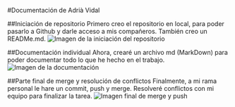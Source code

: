#Documentación de Adrià Vidal

##Iniciación de repositorio
Primero creo el repositorio en local, para poder pasarlo a Github y darle acceso a mis 
compañeros. También creo un READMe.md.
![Imagen de la iniciación del repositorio](i_av/imagen1)

##Documentación individual
Ahora, crearé un archivo md (MarkDown) para poder documentar todo lo que he hecho en el trabajo.
![Imagen de la documentación](i_av/imagen2)

##Parte final de merge y resolución de conflictos
Finalmente, a mi rama personal le hare un commit, push y merge. Resolveré conflictos con mi equipo para finalizar la tarea.
![Imagen final de merge y push](i_av/imagen3)
